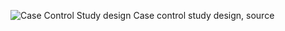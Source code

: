 ![Case Control Study design](https://www.ebmconsult.com/content/images/Stats/Case%20Control%20Study%20Design%20Diagram.png)
Case control study design, source